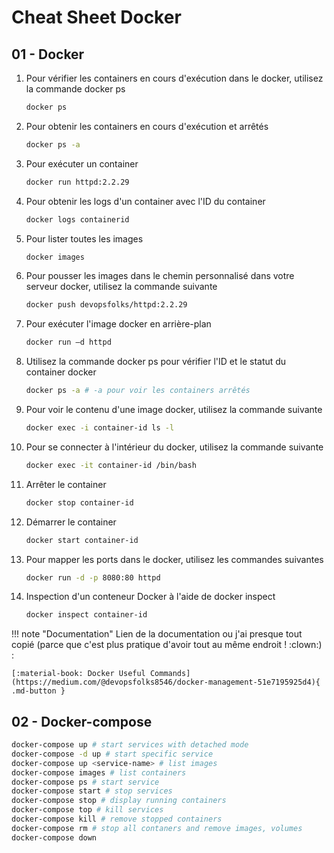 # Cheat Sheet Docker

## 01 - Docker

1. Pour vérifier les containers en cours d'exécution dans le docker, utilisez la commande docker ps

    ```bash
    docker ps
    ```

2. Pour obtenir les containers en cours d'exécution et arrêtés

    ```bash
    docker ps -a
    ```

3. Pour exécuter un container

    ```bash
    docker run httpd:2.2.29
    ```

4. Pour obtenir les logs d'un container avec l'ID du container

    ```bash
    docker logs containerid
    ```

5. Pour lister toutes les images

    ```bash
    docker images
    ```

6. Pour pousser les images dans le chemin personnalisé dans votre serveur docker, utilisez la commande suivante

    ```bash
    docker push devopsfolks/httpd:2.2.29
    ```

7. Pour exécuter l'image docker en arrière-plan

    ```bash
    docker run –d httpd
    ```

8. Utilisez la commande docker ps pour vérifier l'ID et le statut du container docker

    ```bash
    docker ps -a # -a pour voir les containers arrêtés
    ```

9. Pour voir le contenu d'une image docker, utilisez la commande suivante

    ```bash
    docker exec -i container-id ls -l
    ```

10. Pour se connecter à l'intérieur du docker, utilisez la commande suivante

    ```bash
    docker exec -it container-id /bin/bash
    ```

11. Arrêter le container

    ```bash
    docker stop container-id
    ```

12. Démarrer le container

    ```bash
    docker start container-id
    ```

13. Pour mapper les ports dans le docker, utilisez les commandes suivantes

    ```bash
    docker run -d -p 8080:80 httpd
    ```

14. Inspection d'un conteneur Docker à l'aide de docker inspect

    ```bash
    docker inspect container-id
    ```

!!! note "Documentation"
    Lien de la documentation ou j'ai presque tout copié (parce que c'est plus pratique d'avoir tout au même endroit ! :clown:) :

    [:material-book: Docker Useful Commands](https://medium.com/@devopsfolks8546/docker-management-51e7195925d4){ .md-button }

## 02 - Docker-compose

```bash
docker-compose up # start services with detached mode
docker-compose -d up # start specific service
docker-compose up <service-name> # list images
docker-compose images # list containers
docker-compose ps # start service
docker-compose start # stop services
docker-compose stop # display running containers
docker-compose top # kill services
docker-compose kill # remove stopped containers
docker-compose rm # stop all contaners and remove images, volumes
docker-compose down
```
